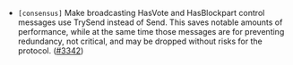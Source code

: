 - `[consensus]` Make broadcasting HasVote and HasBlockpart control messages
    use TrySend instead of Send. This saves notable amounts of performance,
    while at the same time those messages are for preventing redundancy, not critical, and may be dropped without risks for the protocol.
  ([\#3342](https://github.com/cometbft/cometbft/issues/3342))
